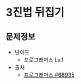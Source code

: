 # 3진법 뒤집기

## 문제정보
* 난이도
  * 프로그래머스 Lv.1
* 출처
  * [프로그래머스 #68935](https://programmers.co.kr/learn/courses/30/lessons/68935)
